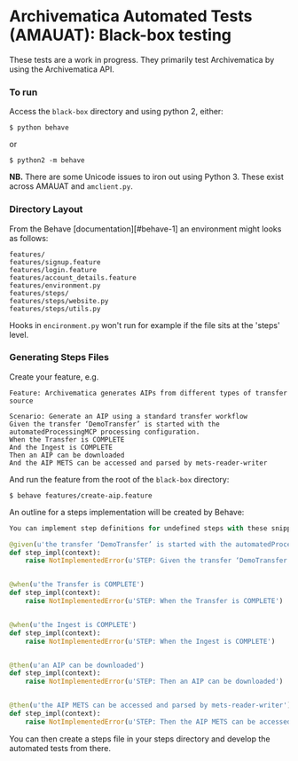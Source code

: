 # Archivematica Automated Tests (AMAUAT): Black-box testing

These tests are a work in progress. They primarily test Archivematica by
using the Archivematica API.

### To run

Access the `black-box` directory and using python 2, either:

`$ python behave`

or

`$ python2 -m behave`

**NB.** There are some Unicode issues to iron out using Python 3. These exist
across AMAUAT and `amclient.py`.

### Directory Layout

From the Behave [documentation][#behave-1] an environment might looks as
follows:

```
features/
features/signup.feature
features/login.feature
features/account_details.feature
features/environment.py
features/steps/
features/steps/website.py
features/steps/utils.py
```

Hooks in `encironment.py` won't run for example if the file sits at the 'steps'
level.

### Generating Steps Files

Create your feature, e.g.
```
Feature: Archivematica generates AIPs from different types of transfer source

Scenario: Generate an AIP using a standard transfer workflow
Given the transfer ‘DemoTransfer’ is started with the automatedProcessingMCP processing configuration.
When the Transfer is COMPLETE
And the Ingest is COMPLETE
Then an AIP can be downloaded
And the AIP METS can be accessed and parsed by mets-reader-writer
```

And run the feature from the root of the `black-box` directory:
```
$ behave features/create-aip.feature
```

An outline for a steps implementation will be created by Behave:
``` python
You can implement step definitions for undefined steps with these snippets:

@given(u'the transfer ‘DemoTransfer’ is started with the automatedProcessingMCP processing configuration.')
def step_impl(context):
    raise NotImplementedError(u'STEP: Given the transfer ‘DemoTransfer’ is started with the automatedProcessingMCP processing configuration.')


@when(u'the Transfer is COMPLETE')
def step_impl(context):
    raise NotImplementedError(u'STEP: When the Transfer is COMPLETE')


@when(u'the Ingest is COMPLETE')
def step_impl(context):
    raise NotImplementedError(u'STEP: When the Ingest is COMPLETE')


@then(u'an AIP can be downloaded')
def step_impl(context):
    raise NotImplementedError(u'STEP: Then an AIP can be downloaded')


@then(u'the AIP METS can be accessed and parsed by mets-reader-writer')
def step_impl(context):
    raise NotImplementedError(u'STEP: Then the AIP METS can be accessed and parsed by mets-reader-writer')
```

You can then create a steps file in your steps directory and develop the
automated tests from there.

[//]: # (References)

[behave-1]: https://behave.readthedocs.io/en/latest/tutorial.html#features
